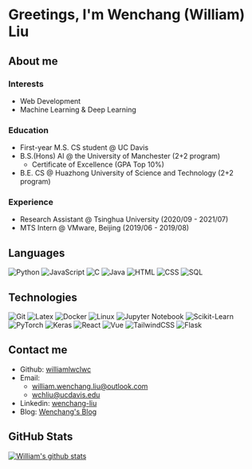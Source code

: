 # Greetings, I'm Wenchang (William) Liu

## About me

### Interests

* Web Development
* Machine Learning & Deep Learning

### Education

* First-year M.S. CS student @ UC Davis
* B.S.(Hons) AI @ the University of Manchester (2+2 program)
  * Certificate of Excellence (GPA Top 10%)
* B.E. CS @ Huazhong University of Science and Technology (2+2 program)

### Experience

* Research Assistant @ Tsinghua University (2020/09 - 2021/07)
* MTS Intern @ VMware, Beijing (2019/06 - 2019/08)

## Languages

![Python](https://img.shields.io/badge/-Python-000?&logo=Python)
![JavaScript](https://img.shields.io/badge/-JavaScript-000?&logo=JavaScript)
![C](https://img.shields.io/badge/-C-000?&logo=C)
![Java](https://img.shields.io/badge/-Java-000?&logo=Java)
![HTML](https://img.shields.io/badge/-HTML-000?&logo=HTML5)
![CSS](https://img.shields.io/badge/-CSS-000?&logo=CSS3)
![SQL](https://img.shields.io/badge/-SQL-000?&logo=MongoDB)

## Technologies

![Git](https://img.shields.io/badge/-Git-000?&logo=Git)
![Latex](https://img.shields.io/badge/-Latex-000?&logo=Latex)
![Docker](https://img.shields.io/badge/-Docker-000?&logo=Docker)
![Linux](https://img.shields.io/badge/-Linux-000?&logo=Linux)
![Jupyter Notebook](https://img.shields.io/badge/-Jupyter-000?&logo=Jupyter)
![Scikit-Learn](https://img.shields.io/badge/-Sklearn-000?&logo=Scikit-Learn)
![PyTorch](https://img.shields.io/badge/-PyTorch-000?&logo=PyTorch)
![Keras](https://img.shields.io/badge/-Keras-000?&logo=Keras)
![React](https://img.shields.io/badge/-React-000?&logo=React)
![Vue](https://img.shields.io/badge/-Vue-000?&logo=Vue.js)
![TailwindCSS](https://img.shields.io/badge/-TailwindCSS-000?&logo=TailwindCSS)
![Flask](https://img.shields.io/badge/-Flask-000?&logo=Flask)

## Contact me

* Github: [williamlwclwc](https://github.com/williamlwclwc)
* Email:
  * [william.wenchang.liu@outlook.com](mailto:william.wenchang.liu@outlook.com)
  * [wchliu@ucdavis.edu](wchliu@ucdavis.edu)
* Linkedin: [wenchang-liu](https://www.linkedin.com/in/wenchang-liu-938a6bb2)
* Blog: [Wenchang's Blog](https://williamlwclwc.github.io)

## GitHub Stats

[![William's github stats](https://github-readme-stats.vercel.app/api?username=williamlwclwc)](https://github.com/williamlwclwc/github-readme-stats)
